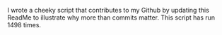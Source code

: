 I wrote a cheeky script that contributes to my Github by updating this ReadMe to illustrate why more than commits matter. This script has run 1498 times.